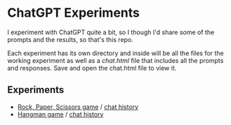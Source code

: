 # ChatGPT Experiments

I experiment with ChatGPT quite a bit, so I though I'd share some of the prompts and the results, so that's this repo.

Each experiment has its own directory and inside will be all the files for the working experiment as well as a *chat.html* file that includes all the prompts and responses.  Save and open the chat.html file to view it.

## Experiments
- [Rock, Paper, Scissors game](experiments/rps/) / [chat history](experiments/rps/chat.html)
- [Hangman game](experiments/hangman/) / [chat history](experiments/hangman/chat.html)



